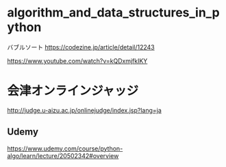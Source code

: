 # algorithm_and_data_structures_in_python

バブルソート
https://codezine.jp/article/detail/12243

https://www.youtube.com/watch?v=kQDxmjfkIKY

# 会津オンラインジャッジ

http://judge.u-aizu.ac.jp/onlinejudge/index.jsp?lang=ja

## Udemy

https://www.udemy.com/course/python-algo/learn/lecture/20502342#overview
